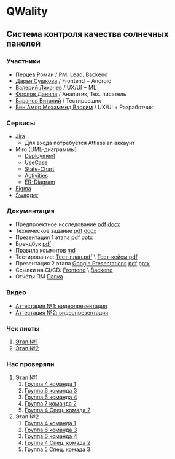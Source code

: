 # QWality
## Система контроля качества солнечных панелей
### Участники
* [Перцев Роман](https://github.com/I-want-pizza) / PM, Lead, Backend
* [Дарья Сушкова](https://github.com/cutymurphy) / Frontend + Android
* [Валерий Лихачев](https://github.com/Grotri) / UX/UI + ML
* [Фролов Данила](https://github.com/Surrealname) / Аналитик, Тех. писатель
* [Баранов Виталий](https://github.com/vitbar536) / Тестировщик
* [Бен Амор Мохаммед Вассим](https://github.com/benamor-wassim) / UX/UI + Разработчик

### Сервисы
* [Jira](https://id.atlassian.com/invite/p/jira-software?id=ivAk_OnWSviaSwpm8moOfA)
  * Для входа потребуется Attlassian аккаунт 
* Miro (UML-диаграммы)
  * [Deployment](https://miro.com/app/board/uXjVINFN8eA=/)
  * [UseCase](https://miro.com/app/board/uXjVINwFyKk=/)
  * [State-Chart](https://miro.com/app/board/uXjVINEeoYM=/)
  * [Activities](https://miro.com/app/board/uXjVIQ1i_vo=/)
  * [ER-Diagram](https://miro.com/app/board/uXjVIWjbSTE=/) 
* [Figma](https://www.figma.com/design/y1YPCVKHzNZhb566GfpTL1/qWality-UI%2FUX-Full-set?node-id=0-1&t=BZMV0dztPqF7jzd2-1)
* [Swagger](https://petstore.swagger.io/?url=https://raw.githubusercontent.com/I-want-pizza/QWality/refs/heads/main/docs/api/openapi.yaml) 

### Документация
* Предпроектное исследование [pdf](https://github.com/I-want-pizza/QWality/blob/69026fc8c1f3b4346c311a59eac22d9166535cd5/docs/%D0%9F%D1%80%D0%B5%D0%B4%D0%BF%D1%80%D0%BE%D0%B5%D0%BA%D1%82%D0%BD%D0%BE%D0%B5%20%D0%B8%D1%81%D1%81%D0%BB%D0%B5%D0%B4%D0%BE%D0%B2%D0%B0%D0%BD%D0%B8%D0%B5.pdf) [docx](https://github.com/I-want-pizza/QWality/blob/69026fc8c1f3b4346c311a59eac22d9166535cd5/docs/%D0%9F%D1%80%D0%B5%D0%B4%D0%BF%D1%80%D0%BE%D0%B5%D0%BA%D1%82%D0%BD%D0%BE%D0%B5%20%D0%B8%D1%81%D1%81%D0%BB%D0%B5%D0%B4%D0%BE%D0%B2%D0%B0%D0%BD%D0%B8%D0%B5.docx)
* Техническое задание [pdf](https://github.com/I-want-pizza/QWality/blob/69026fc8c1f3b4346c311a59eac22d9166535cd5/docs/%D0%A2%D0%B5%D1%85%D0%BD%D0%B8%D1%87%D0%B5%D1%81%D0%BA%D0%BE%D0%B5%20%D0%B7%D0%B0%D0%B4%D0%B0%D0%BD%D0%B8%D0%B5.pdf) [docx](https://github.com/I-want-pizza/QWality/blob/69026fc8c1f3b4346c311a59eac22d9166535cd5/docs/%D0%A2%D0%B5%D1%85%D0%BD%D0%B8%D1%87%D0%B5%D1%81%D0%BA%D0%BE%D0%B5%20%D0%B7%D0%B0%D0%B4%D0%B0%D0%BD%D0%B8%D0%B5.docx)
* Презентация 1 этапа [pdf](https://github.com/I-want-pizza/QWality/blob/d6bc2448f6cf04a8195fa6485fbbe7ad2122afff/docs/pptx/1_att_presentation.pdf) [pptx](https://github.com/I-want-pizza/QWality/blob/d6bc2448f6cf04a8195fa6485fbbe7ad2122afff/docs/pptx/1_att_presentation.pptx)
* Брендбук [pdf](https://github.com/I-want-pizza/QWality/blob/627db6d5be1fd345d40b93b71e92f04592e38536/docs/%D0%91%D1%80%D0%B5%D0%BD%D0%B4%D0%B1%D1%83%D0%BA.pdf)
* Правила коммитов [md](https://github.com/I-want-pizza/QWality/blob/64abc93704140a2072a63c06e43befc4695cb982/docs/git/rules.md)
* Тестирование:  [Тест-план.pdf](https://github.com/I-want-pizza/QWality/blob/41ffa0948e0f628af94982e651c370220b6fc75a/docs/tests/test_plan.pdf) \ [Тест-кейсы.pdf](https://github.com/I-want-pizza/QWality/blob/41ffa0948e0f628af94982e651c370220b6fc75a/docs/tests/test_cases.pdf)
* Презентация 2 этапа [Google Presentations](https://docs.google.com/presentation/d/1p-WR1LU2WyGILe2ECDQ_J-1F6IWB20V2gelepvK6XqE/edit?usp=sharing) [pdf](https://github.com/I-want-pizza/QWality/blob/a4a89432033959a738b6f7a08f3fb7fb921581a7/docs/pptx/2_att_presentation.pdf) [pptx](https://github.com/I-want-pizza/QWality/blob/a4a89432033959a738b6f7a08f3fb7fb921581a7/docs/pptx/2_att_presentation.pptx)
* Ссылки на CI/CD: [Frontend](https://github.com/Grotri/QWalityWeb/actions/workflows/firebase-hosting-merge.yml) \ [Backend](???) 
* Отчёты ПМ [Папка](https://github.com/I-want-pizza/QWality/tree/main/docs/pm)

### Видео
* [Аттестация №1: видеопрезентация](https://drive.google.com/file/d/1nNROvPLneUcozsotntAM1RbKcGwrNE4F/view?usp=sharing)
* [Аттестация №2: видеопрезентация](https://drive.google.com/file/d/1YzUZKZnEYI7EgSn21sHuyKkF8S_Bh5P1/view?usp=sharing)

### Чек листы
1. [Этап №1](https://github.com/I-want-pizza/QWality/blob/db488a1e794473a015df8cb8fc7b1416ed381151/docs/teams_score/%D0%A7%D0%B5%D0%BA%D0%BB%D0%B8%D1%81%D1%82_1_%D1%8D%D1%82%D0%B0%D0%BF.pdf)
2. [Этап №2](https://github.com/I-want-pizza/QWality/blob/88be92d58178c8b91e3ab7b066cc00c24d141450/docs/teams_score/%D0%A7%D0%B5%D0%BA%D0%BB%D0%B8%D1%81%D1%82%202%20%D1%8D%D1%82%D0%B0%D0%BF.pdf)

### Нас проверяли
1. Этап №1
   1. [Группа 4 команда 1](https://github.com/PublicTransport2025/Docs/blob/fbb74c83b6bf19c2cb6bf589e1f57e42ac8b27f7/%D0%9A%D1%80%D0%BE%D1%81%D1%81-%D0%BF%D1%80%D0%BE%D0%B2%D0%B5%D1%80%D0%BA%D0%B8.pdf)
   2. [Группа 6 команда 3](https://github.com/VisualMusic-VSU/visualmusic/blob/a6c438b225510fb7d536fbe62bfc43634c211a95/docs/check/check.pdf)
   3. [Группа 6 команда 4](https://github.com/Mixing-Visionary/Docs/tree/docs-deploy)
   4. [Группа 7 команда 2](https://github.com/ReflectAppTP)
   5. [Группа 4 Спец. комада 2](https://github.com/anya-ananasss/Defense-Discover/blob/e4148093c9d5a3fa4783a530bdceec1cf8eeb704/Documentation/%D0%A7%D0%B5%D0%BA%D0%BB%D0%B8%D1%81%D1%82%20(%D0%A1%D0%9A%2C%202%20%D0%B3%D1%80%D1%83%D0%BF%D0%BF%D0%B0).pdf)
2. Этап №2
    1. [Группа 4 команда 1](https://github.com/PublicTransport2025/Docs/blob/main/%D0%AD%D1%82%D0%B0%D0%BF%20MVP/%D0%A2%D1%80%D0%B0%D0%BD%D1%81%D0%BF%D0%BE%D1%80%D1%82%202025%20%D0%A7%D0%B5%D0%BA%D0%BB%D0%B8%D1%81%D1%82%202%20%D1%8D%D1%82%D0%B0%D0%BF.pdf)
    2. [Группа 6 команда 3](https://github.com/VisualMusic-VSU/visualmusic/blob/01cb8b9de5e05847dc50411903870fbc9e0d3b11/docs/check/second-stage-check.pdf)
    3. [Группа 6 команда 4](https://github.com/Mixing-Visionary/Docs/blob/f5c0a90af022a83e3e553d3d50b6f7f3a1ebf6fa/CheckList/Checklist_2.pdf)
    4. [Группа 4 Спец. комада 2](https://github.com/anya-ananasss/Defense-Discover/blob/main/Documentation/%D0%A2%D0%9F.%20%D0%A7%D0%B5%D0%BA%D0%BB%D0%B8%D1%81%D1%82%202%20%D1%8D%D1%82%D0%B0%D0%BF.pdf)
    4. [Группа 5 Спец. комада 3](https://github.com/intrafellow/TechTrackInvest)
